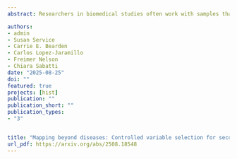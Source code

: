 ```yaml
---
abstract: Researchers in biomedical studies often work with samples that are not selected uniformly at random from the population of interest, a major example being a case-control study. While these designs are motivated by specific scientific questions, it is often of interest to use the data collected to pursue secondary lines of investigations. In these cases, ignoring the fact that observations are not sampled uniformly at random can lead to spurious results. For example, in a case-control study, one might identify a spurious association between an exposure and a secondary phenotype when both affect the case-control status. This phenomenon is known as collider bias in the causal inference literature. While tests of independence under biased sampling are available, these methods typically do not apply when the number of variables is large. Here, we are interested in using the biased sample to select important exposures among a multitude of possible variables with replicability guarantees. While the model-X knockoff framework has been developed to test conditional independence hypotheses with False Discovery Rate (FDR) control, we show that its naive application fails to control FDR in the presence of biased sampling. We show how tilting the population distribution with the selection probability and constructing knockoff variables according to this tilted distribution instead leads to selection with FDR control. We study the FDR and power of the tilted knockoff method using simulated examples, and apply it to identify genetic underpinning of endophenotypes in a case-control study.

authors:
- admin
- Susan Service
- Carrie E. Bearden
- Carlos Lopez-Jaramillo
- Freimer Nelson
- Chiara Sabatti
date: "2025-08-25"
doi: ""
featured: true
projects: [hist]
publication: ""
publication_short: ""
publication_types:
- "3"


title: "Mapping beyond diseases: Controlled variable selection for secondary phenotypes using tilted knockoffs"
url_pdf: https://arxiv.org/abs/2508.18548
---
```

